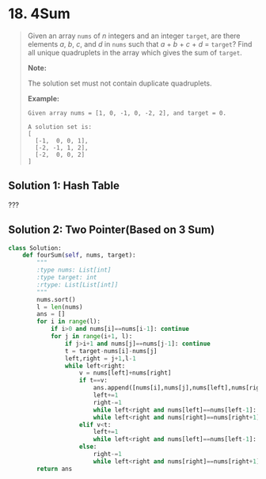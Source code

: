 # 18. 4Sum

> Given an array `nums` of _n_ integers and an integer `target`, are there elements _a_, _b_, _c_, and _d_ in `nums` such that _a_ + _b_ + _c_ + _d_ = `target`? Find all unique quadruplets in the array which gives the sum of `target`.
>
> **Note:**
>
> The solution set must not contain duplicate quadruplets.
>
> **Example:**
>
> ```text
> Given array nums = [1, 0, -1, 0, -2, 2], and target = 0.
>
> A solution set is:
> [
>   [-1,  0, 0, 1],
>   [-2, -1, 1, 2],
>   [-2,  0, 0, 2]
> ]
> ```

## Solution 1: Hash Table

???

## Solution 2: Two Pointer\(Based on 3 Sum\)

```python
class Solution:
    def fourSum(self, nums, target):
        """
        :type nums: List[int]
        :type target: int
        :rtype: List[List[int]]
        """
        nums.sort()
        l = len(nums)
        ans = []
        for i in range(l):
            if i>0 and nums[i]==nums[i-1]: continue
            for j in range(i+1, l):
                if j>i+1 and nums[j]==nums[j-1]: continue
                t = target-nums[i]-nums[j]
                left,right = j+1,l-1
                while left<right:
                    v = nums[left]+nums[right]
                    if t==v:
                        ans.append([nums[i],nums[j],nums[left],nums[right]])
                        left+=1
                        right-=1
                        while left<right and nums[left]==nums[left-1]: left+=1
                        while left<right and nums[right]==nums[right+1]: right-=1
                    elif v<t:
                        left+=1
                        while left<right and nums[left]==nums[left-1]: left+=1
                    else:
                        right-=1
                        while left<right and nums[right]==nums[right+1]: right-=1
        return ans
```

